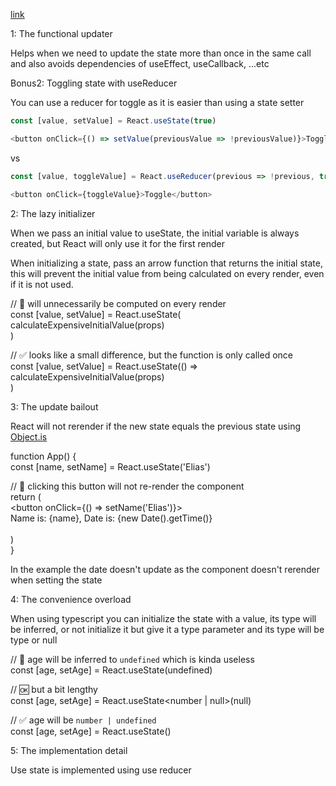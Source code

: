 [link](https://tkdodo.eu/blog/things-to-know-about-use-state)

1: The functional updater  
  
Helps when we need to update the state more than once in the same call and also avoids dependencies of useEffect, useCallback, ...etc  
  
Bonus2: Toggling state with useReducer  
  
You can use a reducer for toggle as it is easier than using a state setter  
```ts
const [value, setValue] = React.useState(true)  

<button onClick={() => setValue(previousValue => !previousValue)}>Toggle</button>  
```
vs
```ts
const [value, toggleValue] = React.useReducer(previous => !previous, true)  

<button onClick={toggleValue}>Toggle</button>  
```
  
2: The lazy initializer  
  
When we pass an initial value to useState, the initial variable is always created, but React will only use it for the first render  
  
When initializing a state, pass an arrow function that returns the initial state, this will prevent the initial value from being calculated on every render, even if it is not used.  
  
// 🚨 will unnecessarily be computed on every render  
const [value, setValue] = React.useState(  
calculateExpensiveInitialValue(props)  
)  
  
// ✅ looks like a small difference, but the function is only called once  
const [value, setValue] = React.useState(() =>  
calculateExpensiveInitialValue(props)  
)  
  
  
3: The update bailout  
  
React will not rerender if the new state equals the previous state using [Object.is](http://object.is/)  
  
function App() {  
const [name, setName] = React.useState('Elias')  
  
// 🤯 clicking this button will not re-render the component  
return (  
<button onClick={() => setName('Elias')}>  
Name is: {name}, Date is: {new Date().getTime()}  
</button>  
)  
}  
  
In the example the date doesn't update as the component doesn't rerender when setting the state  
  
4: The convenience overload  
  
When using typescript you can initialize the state with a value, its type will be inferred, or not initialize it but give it a type parameter and its type will be type or null  
  
// 🚨 age will be inferred to `undefined` which is kinda useless  
const [age, setAge] = React.useState(undefined)  
  
// 🆗 but a bit lengthy  
const [age, setAge] = React.useState<number | null>(null)  
  
// ✅ age will be `number | undefined`  
const [age, setAge] = React.useState<number>()  
  
  
5: The implementation detail  
  
Use state is implemented using use reducer
